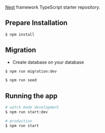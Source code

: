 [Nest](https://github.com/nestjs/nest) framework TypeScript starter repository.

## Prepare Installation

```bash
$ npm install
```

## Migration

* Create database on your database

```bash
$ npm run migration:dev

$ npm run seed
```


## Running the app

```bash
# watch mode development
$ npm run start:dev

# production
$ npm run start

